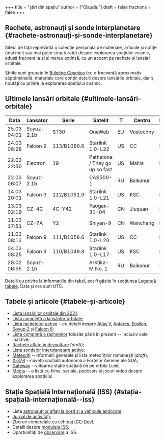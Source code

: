 +++
title = "știri din spațiu"
author = ["Claudiu"]
draft = false
fractions = false
+++

## Rachete, astronauți și sonde interplanetare {#rachete-astronauți-și-sonde-interplanetare}

Siteul de față reprezintă o colecție personală de materiale, articole și notițe (mai mult sau mai puțin structurate) despre explorarea spațiului cosmic, adusă frecvent la zi și mereu extinsă, cu un accent pe rachete și lansări orbitale.

Știrile sunt grupate în [Buletine Cosmice](/bul) (cu o frecvență aproximativ săptămânală), materiale care conțin detalii despre lansările orbitale, dar și noutăți cu privire la explorarea spațiului cosmic.


## Ultimele lansări orbitale {#ultimele-lansări-orbitale}

| Data        | Lansator   | Serie       | Satelit                        | T  | Centru    | Rampă | R. | Bul             |
|-------------|------------|-------------|--------------------------------|----|-----------|-------|----|-----------------|
| 25.03 04:01 | Soyuz-2.1b | ST30        | OneWeb                         | EU | Vostochny | 1S    | S  | [111](/bul/111) |
| 24.03 08:28 | Falcon 9   | 113/B1060.6 | Starlink 1.0-L22               | US | CC        | LC40  | S  | [111](/bul/111) |
| 22.03 22:30 | Electron   | 19          | Pathstone / They go up so fast | US | Mahia     | LC1   | S  | [111](/bul/111) |
| 22.03 06:07 | Soyuz-2.1b |             | CAS500-1                       | RU | Baikonur  | 31/6  | S  | [111](/bul/111) |
| 14.03 10:01 | Falcon 9   | 112/B1051.9 | Starlink 1.0-L21               | US | KSC       | LC39A | S  | [110](/bul/110) |
| 13.03 02:19 | CZ-4C      | 4C-Y42      | Yaogan-31-04                   | CN | Jiuquan   | SLS-2 | S  | [110](/bul/110) |
| 11.03 17:51 | CZ-7A      | Y2          | Shiyan-9                       | CN | Wenchang  | LC-2  | S  | [110](/bul/110) |
| 11.03 08:13 | Falcon 9   | 111/B1058.6 | Starlink 1.0-L20               | US | CC        | LC40  | S  | [110](/bul/110) |
| 04.03 08:25 | Falcon 9   | 110/B1049.8 | Starlink 1.0-L17               | US | KSC       | LC39A | S  | [109](/bul/109) |
| 28.02 06:55 | Soyuz-2.1b |             | Arktika-M No. 1                | RU | Baikonur  | 31/6  | S  | [108](/bul/108) |

Detalii cu privire la informațiile din tabel, pot fi găsite în secțiunea [Legendă tabele](/t/legenda_tabele). Data și ora sunt UTC.


## Tabele și articole {#tabele-și-articole}

-   [Lista lansărilor orbitale din 2021](/t/l2021);
-   [Lista completă a lansărilor orbitale](/t/lansari);
-   [Lista rachetelor active](/r/rachete_active) --cu detalii despre [Atlas V](/r/atlasv), [Antares](/r/antares), [Epsilon](/r/epsilon), [Soyuz-2](/r/soyuz-2) și [Falcon 9](/r/falcon9);
-   [Lista completă a rachetelor](/r/rachete) folosite până în prezent -- inclusiv cele inactive;
-   [Rachete aflate în dezvoltare](/r/viitor) _(draft)_;
-   [Lista sondelor interplanetare active](/m/sonde);
-   [Meteoriți](/m/meteoriti) --informații generale și lista meteoriților românești (_draft_);
-   [X-37B](/m/x37b) --naveta spațială autonomă a Forțelor Aeriene ale SUA;
-   [Gateway](/m/gateway) --viitoarea stație spațială de pe orbita Lunii;
-   [Media](/m/media) -- o listă cu filme, seriale, podcasts și jocuri video despre explorarea spațiului.


## Stația Spațială Internațională (ISS) {#stația-spațială-internațională--iss}

-   Lista [astronauților aflați la bord și a vehicule andocate](/iss/iss/);
-   [Jurnal de activități](/iss/jurnal);
-   Zboruri comerciale cu echipaj ([CC-Dev](/iss/ccdev));
-   Detalii despre [modulele ISS](/iss/module);
-   Oportunități de [observare](https://www.heavens-above.com/PassSummary.aspx?satid=25544&lat=46.7712&lng=23.6236&loc=Cluj-Napoca&alt=0&tz=EET) a ISS.